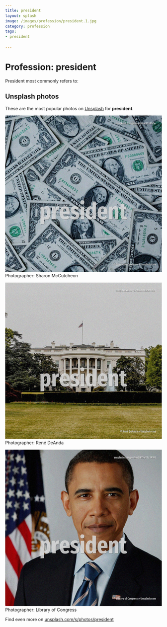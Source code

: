 ```yaml
---
title: president
layout: splash
image: /images/profession/president.1.jpg
category: profession
tags:
- president

---
```

# Profession: president

President most commonly refers to:    

 
## Unsplash photos
These are the most popular photos on [Unsplash](https://unsplash.com) for **president**.
 
![president](/images/profession/president.1.jpg)
Photographer:  Sharon McCutcheon
 
![president](/images/profession/president.2.jpg)
Photographer:  René DeAnda
 
![president](/images/profession/president.3.jpg)
Photographer:  Library of Congress
 
Find even more on [unsplash.com/s/photos/president](https://unsplash.com/s/photos/president)
 
